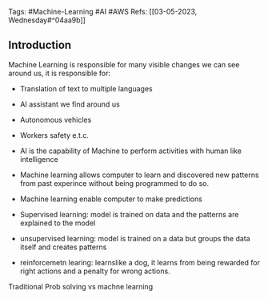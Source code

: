 Tags: #Machine-Learning #AI #AWS 
Refs: [[03-05-2023, Wednesday#^04aa9b]]

## Introduction
Machine Learning is responsible for many visible changes we can see around us, it is responsible for:
- Translation of text to multiple languages
- AI assistant we find around us
- Autonomous vehicles
- Workers safety e.t.c.

- AI is the capability of Machine to perform activities with human like intelligence
- Machine learning allows computer to learn and discovered  new patterns from past experince without being programmed to do so.
- Machine learning enable computer to make predictions
- Supervised learning: model is trained on data and the patterns are explained to the model
- unsupervised learning: model is trained on a data but groups the data itself and creates patterns
- reinforcemetn learing: learnslike a dog, it learns from being rewarded for right actions and a penalty for wrong actions.

Traditional Prob solving vs machne learning
